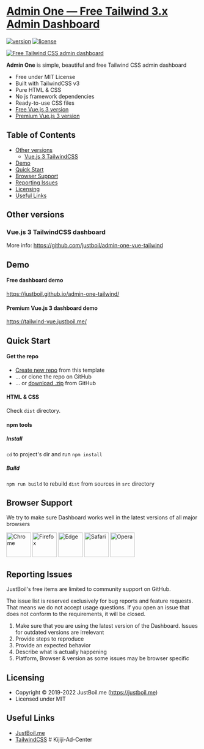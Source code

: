 # [Admin One &mdash; Free Tailwind 3.x Admin Dashboard](https://justboil.me/tailwind-admin-templates/free-dashboard/)

[![version](https://img.shields.io/github/v/release/justboil/admin-one-tailwind)](https://justboil.me/tailwind-admin-templates/free-dashboard/)  [![license](https://img.shields.io/badge/license-MIT-blue.svg)](https://justboil.me/tailwind-admin-templates/free-dashboard/)

[![Free Tailwind CSS admin dashboard](https://justboil.me/images/one-tailwind/repository-preview-hi-res.png)](https://justboil.github.io/admin-one-tailwind/)

**Admin One** is simple, beautiful and free Tailwind CSS admin dashboard

* Free under MIT License
* Built with TailwindCSS v3
* Pure HTML & CSS
* No js framework dependencies
* Ready-to-use CSS files
* [Free Vue.js 3 version](https://github.com/justboil/admin-one-vue-tailwind)
* [Premium Vue.js 3 version](https://justboil.me/tailwind-admin-templates/vue-dashboard)

## Table of Contents

* [Other versions](#other-versions)
  * [Vue.js 3 TailwindCSS](#vuejs-3-tailwindcss-dashboard)
* [Demo](#demo)
* [Quick Start](#quick-start)
* [Browser Support](#browser-support)
* [Reporting Issues](#reporting-issues)
* [Licensing](#licensing)
* [Useful Links](#useful-links)

## Other versions

### Vue.js 3 TailwindCSS dashboard

More info: https://github.com/justboil/admin-one-vue-tailwind

## Demo

#### Free dashboard demo

https://justboil.github.io/admin-one-tailwind/

#### Premium Vue.js 3 dashboard demo

https://tailwind-vue.justboil.me/

## Quick Start 

#### Get the repo

* [Create new repo](https://github.com/justboil/admin-one-tailwind/generate) from this template
* &hellip; or clone the repo on GitHub
* &hellip; or [download .zip](https://github.com/justboil/admin-one-tailwind/archive/master.zip) from GitHub

#### HTML & CSS

Check `dist` directory.

#### npm tools

##### Install

`cd` to project's dir and run `npm install` 

##### Build

`npm run build` to rebuild `dist` from sources in `src` directory

## Browser Support

We try to make sure Dashboard works well in the latest versions of all major browsers

<img src="https://justboil.me/images/browsers-svg/chrome.svg" width="64" height="64" alt="Chrome"> <img src="https://justboil.me/images/browsers-svg/firefox.svg" width="64" height="64" alt="Firefox"> <img src="https://justboil.me/images/browsers-svg/edge.svg" width="64" height="64" alt="Edge"> <img src="https://justboil.me/images/browsers-svg/safari.svg" width="64" height="64" alt="Safari"> <img src="https://justboil.me/images/browsers-svg/opera.svg" width="64" height="64" alt="Opera">

## Reporting Issues

JustBoil's free items are limited to community support on GitHub.

The issue list is reserved exclusively for bug reports and feature requests. That means we do not accept usage questions. If you open an issue that does not conform to the requirements, it will be closed.

1. Make sure that you are using the latest version of the Dashboard. Issues for outdated versions are irrelevant
2. Provide steps to reproduce
3. Provide an expected behavior
4. Describe what is actually happening 
5. Platform, Browser & version as some issues may be browser specific

## Licensing

- Copyright &copy; 2019-2022 JustBoil.me (https://justboil.me)
- Licensed under MIT

## Useful Links

- [JustBoil.me](https://justboil.me/)
- [TailwindCSS](https://tailwindcss.com/)
#   K i j i j i - A d - C e n t e r  
 
